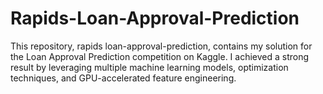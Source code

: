 # Rapids-Loan-Approval-Prediction
This repository, rapids loan-approval-prediction, contains my solution for the Loan Approval Prediction competition on Kaggle. I achieved a strong result by leveraging multiple machine learning models, optimization techniques, and GPU-accelerated feature engineering.
